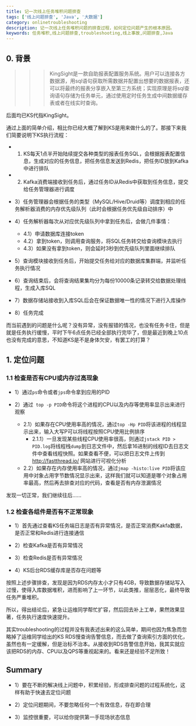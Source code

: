 ```yaml
---
title: 记一次线上任务堆积问题排查
tags: ['线上问题排查', 'Java', '大数据']
category: onlinetroubleshooting
description: 记一次线上任务堆积问题的排查过程，如何定位问题产生的根本原因。
keywords: 任务堆积,线上问题排查,troubleshooting,线上事故,问题排查,Java
---
```


## 0. 背景

>>> KingSight是一款自助报表配置服务系统。用户可以连接各方数据源，用sql语句获取所需数据并配置出想要的数据报表，还可以将最终的报表分享嵌入至第三方系统；实现原理是将sql查询语句存储为任务单元，通过使用定时任务生成中间数据缓存表或者在线实时查询。

后面均已KS代指KingSight。

通过上面的简单介绍，相比你已经大概了解到KS是用来做什么的了。那接下来我们简要说明下KS执行流程：

- 1) KS每天1点半开始陆续提交各种类型的报表任务SQL，会根据报表配置信息，生成对应的任务信息，把任务信息发送到Redis，把任务ID放到Kafka中进行排队

- 2) Kafka消费端接收到任务后，通过任务ID从Redis中获取到任务信息，提交给任务管理器进行调度

- 3）任务管理器会根据任务的类型（MySQL/Hive/Druid等）调度到相应的任务解析器消费的内存优先级队列（此时会根据任务优先级自动排序）中

- 4）任务解析器每次从对应优先级队列中拿到任务后，会做几件事情：
  - 4.1）申请数据库连接token
  - 4.2）拿到token，则调用查询服务，将SQL任务转交给查询模块去执行
  - 4.3）如果没有拿到token，则会延时3秒到优先级队列里面继续排队

- 5）查询模块接收到任务后，开始提交任务给对应的数据库集群端，并监听任务执行情况

- 6）查询结束后，会将查询结果集均分为每份10000条记录转交给数据处理线程，生成入库SQL

- 7）数据存储站接收到入库SQL后会在保证数据唯一性的情况下进行入库操作

- 8）任务完成

而当前遇到的问题是什么呢？没有异常，没有报错的情况，也没有任务卡住，但是就是任务执行缓慢，平时下午6点任务已经全部执行完毕了，但是最近到晚上10点也没有完成的意思，不知道KS是不是身体欠安，有罢工的打算？

## 1. 定位问题

### 1.1 检查是否有CPU或内存过高现象

- 1）通过``` ps ```命令或者``` jps ```命令拿到应用的PID

- 2）通过``` top -p PID```命令将这个进程的CPU以及内存等使用率显示出来进行观察
  - 2.1）如果存在CPU使用率高的情况，通过``` top -Hp PID ```将该进程的线程显示出来，输入大写P可以将线程按照CPU使用比例排序
    - 2.1.1）一旦发现某些线程CPU使用率很高，则通过``` jstack PID > PID.log ```将线程栈``` dump ```到日志文件中，然后拿16进制的线程ID去日志文件中查看线程快照。如果查看不便，可以把日志文件上传到 <a style="color:red;" href="http://fastthread.io/" target="_blank">http://fastthread.io/</a> 网站进行可视化分析
  - 2.2）如果存在内存使用率高的情况，通过``` jmap -histo:live PID ```将该应用中对象占用字节数情况显示出来，这样我们就可以知道是哪个对象占用率最高，然后再去排查对应的代码，查看是否有内存泄漏情况

发现一切正常，我们继续往后......

### 1.2 检查各组件是否有不正常现象

- 1）首先通过查看KS任务端日志是否有异常情况，是否正常消费Kakfa数据，是否正常和Redis进行连接通信

- 2）检查Kafka是否有异常情况

- 3）检查Redis是否有异常情况

- 4）KS后台RDS缓存库是否存在问题等

按照上述步骤排查，发现是因为RDS内存太小才只有4GB，导致数据存储站写入过慢，使得入库数据堆积，进而影响了上一环节，以此类推，层层恶化，最终导致任务严重堆积。

所以，得出结论后，紧急让运维同学帮忙扩容，然后回去补上工单，果然效果显著，任务执行速度快速提升。

其实troubleshooting的过程并没有我表述出来的这么简单，期间也因为焦急而忽略掉了运维同学给出的KS RDS慢查询告警信息，而去做了查询索引方面的优化，虽然也有一定缓解，但是治标不治本。从接收到RDS告警信息开始，我其实就应该把RDS的内存、CPU以及QPS等重视起来的。看来还是经验不足所致！

## Summary

- 1）要在不断的解决线上问题中，积累经验，形成排查问题的过程系统化，这样有助于快速去定位问题

- 2）定位问题期间，不要忽略任何一个有效信息，存在即合理

- 3）监控很重要，可以给你提供第一手现场状态信息
